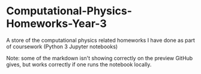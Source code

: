 # Computational-Physics-Homeworks-Year-3
A store of the computational physics related homeworks I have done as part of coursework (Python 3 Jupyter notebooks)

Note: some of the markdown isn't showing correctly on the preview GitHub gives, but works correctly if one runs the notebook locally.
